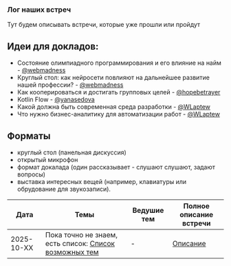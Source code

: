 ### Лог наших встреч 

Тут будем описывать встречи, которые уже прошли или пройдут

## Идеи для докладов:

- Состояние олимпиадного программирования и его влияние на найм - [@webmadness](https://t.me/webmadness)
- Круглый стол: как нейросети повлияют на дальнейшее развитие нашей профессии? - [@webmadness](https://t.me/webmadness)
- Как кооперироваться и достигать групповых целей - [@hopebetrayer](https://t.me/hopebetrayer)
- Kotlin Flow - [@yanasedova](https://t.me/yanasedova)
- Какой должна быть современная среда разработки - [@WLaptew](https://t.me/WLaptew)
- Что нужно бизнес-аналитику для автоматизации работ - [@WLaptew](https://t.me/WLaptew)

## Форматы

- круглый стол (панельная дискуссия)
- открытый микрофон
- формат докалада (один рассказывает - слушают слушают, задают вопросы)
- выставка интересных вещей (например, клавиатуры или обрудование для звукозаписи).


Дата | Темы | Ведушие тем | Полное описание встречи
-----|------|-------------|--------
2025-10-XX | Пока точно не знаем, есть список: [Список возможных тем](./1.%202025-10-XX%20initial%20meetup.md#%D0%B8%D0%B4%D0%B5%D0%B8-%D0%B4%D0%BB%D1%8F-%D0%B4%D0%BE%D0%BA%D0%BB%D0%B0%D0%B4%D0%BE%D0%B2) | - | [Описание](./1.%202025-10-XX%20initial%20meetup.md)

